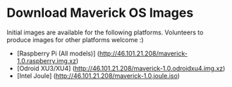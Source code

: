 # Download Maverick OS Images

Initial images are available for the following platforms.  Volunteers to produce images for other platforms welcome :)

- [Raspberry Pi (All models)] (http://46.101.21.208/maverick-1.0.raspberry.img.xz)
- [Odroid XU3/XU4] (http://46.101.21.208/maverick-1.0.odroidxu4.img.xz)
- [Intel Joule] (http://46.101.21.208/maverick-1.0.joule.iso)
